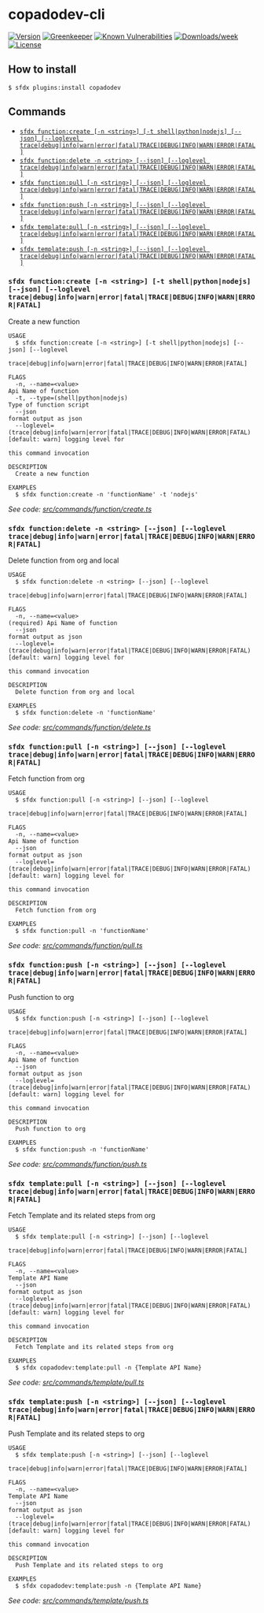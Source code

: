 # copadodev-cli

[![Version](https://img.shields.io/npm/v/copadodev-cli.svg)](https://www.npmjs.com/package/copadodev)
[![Greenkeeper](https://badges.greenkeeper.io/anmolgkv/copadodev-cli.svg)](https://greenkeeper.io/)
[![Known Vulnerabilities](https://snyk.io/test/github/anmolgkv/copadodev-cli/badge.svg)](https://snyk.io/test/github/anmolgkv/copadodev-cli)
[![Downloads/week](https://img.shields.io/npm/dw/copadodev.svg)](https://www.npmjs.com/package/copadodev)
[![License](https://img.shields.io/npm/l/copadodev.svg)](https://github.com/anmolgkv/copadodev/blob/master/package.json)

## How to install
```sh-session
$ sfdx plugins:install copadodev
```

## Commands
* [`sfdx function:create [-n <string>] [-t shell|python|nodejs] [--json] [--loglevel trace|debug|info|warn|error|fatal|TRACE|DEBUG|INFO|WARN|ERROR|FATAL]`](#sfdx-functioncreate--n-string--t-shellpythonnodejs---json---loglevel-tracedebuginfowarnerrorfataltracedebuginfowarnerrorfatal)
* [`sfdx function:delete -n <string> [--json] [--loglevel trace|debug|info|warn|error|fatal|TRACE|DEBUG|INFO|WARN|ERROR|FATAL]`](#sfdx-functiondelete--n-string---json---loglevel-tracedebuginfowarnerrorfataltracedebuginfowarnerrorfatal)
* [`sfdx function:pull [-n <string>] [--json] [--loglevel trace|debug|info|warn|error|fatal|TRACE|DEBUG|INFO|WARN|ERROR|FATAL]`](#sfdx-functionpull--n-string---json---loglevel-tracedebuginfowarnerrorfataltracedebuginfowarnerrorfatal)
* [`sfdx function:push [-n <string>] [--json] [--loglevel trace|debug|info|warn|error|fatal|TRACE|DEBUG|INFO|WARN|ERROR|FATAL]`](#sfdx-functionpush--n-string---json---loglevel-tracedebuginfowarnerrorfataltracedebuginfowarnerrorfatal)
* [`sfdx template:pull [-n <string>] [--json] [--loglevel trace|debug|info|warn|error|fatal|TRACE|DEBUG|INFO|WARN|ERROR|FATAL]`](#sfdx-templatepull--n-string---json---loglevel-tracedebuginfowarnerrorfataltracedebuginfowarnerrorfatal)
* [`sfdx template:push [-n <string>] [--json] [--loglevel trace|debug|info|warn|error|fatal|TRACE|DEBUG|INFO|WARN|ERROR|FATAL]`](#sfdx-templatepush--n-string---json---loglevel-tracedebuginfowarnerrorfataltracedebuginfowarnerrorfatal)

### `sfdx function:create [-n <string>] [-t shell|python|nodejs] [--json] [--loglevel trace|debug|info|warn|error|fatal|TRACE|DEBUG|INFO|WARN|ERROR|FATAL]`

Create a new function

```
USAGE
  $ sfdx function:create [-n <string>] [-t shell|python|nodejs] [--json] [--loglevel
    trace|debug|info|warn|error|fatal|TRACE|DEBUG|INFO|WARN|ERROR|FATAL]

FLAGS
  -n, --name=<value>                                                                Api Name of function
  -t, --type=(shell|python|nodejs)                                                  Type of function script
  --json                                                                            format output as json
  --loglevel=(trace|debug|info|warn|error|fatal|TRACE|DEBUG|INFO|WARN|ERROR|FATAL)  [default: warn] logging level for
                                                                                    this command invocation

DESCRIPTION
  Create a new function

EXAMPLES
  $ sfdx function:create -n 'functionName' -t 'nodejs'
```

_See code: [src/commands/function/create.ts](https://github.com/anmolgkv/copadodev-cli/blob/v0.0.1/src/commands/function/create.ts)_

### `sfdx function:delete -n <string> [--json] [--loglevel trace|debug|info|warn|error|fatal|TRACE|DEBUG|INFO|WARN|ERROR|FATAL]`

Delete function from org and local

```
USAGE
  $ sfdx function:delete -n <string> [--json] [--loglevel
    trace|debug|info|warn|error|fatal|TRACE|DEBUG|INFO|WARN|ERROR|FATAL]

FLAGS
  -n, --name=<value>                                                                (required) Api Name of function
  --json                                                                            format output as json
  --loglevel=(trace|debug|info|warn|error|fatal|TRACE|DEBUG|INFO|WARN|ERROR|FATAL)  [default: warn] logging level for
                                                                                    this command invocation

DESCRIPTION
  Delete function from org and local

EXAMPLES
  $ sfdx function:delete -n 'functionName'
```

_See code: [src/commands/function/delete.ts](https://github.com/anmolgkv/copadodev-cli/blob/v0.0.1/src/commands/function/delete.ts)_

### `sfdx function:pull [-n <string>] [--json] [--loglevel trace|debug|info|warn|error|fatal|TRACE|DEBUG|INFO|WARN|ERROR|FATAL]`

Fetch function from org

```
USAGE
  $ sfdx function:pull [-n <string>] [--json] [--loglevel
    trace|debug|info|warn|error|fatal|TRACE|DEBUG|INFO|WARN|ERROR|FATAL]

FLAGS
  -n, --name=<value>                                                                Api Name of function
  --json                                                                            format output as json
  --loglevel=(trace|debug|info|warn|error|fatal|TRACE|DEBUG|INFO|WARN|ERROR|FATAL)  [default: warn] logging level for
                                                                                    this command invocation

DESCRIPTION
  Fetch function from org

EXAMPLES
  $ sfdx function:pull -n 'functionName'
```

_See code: [src/commands/function/pull.ts](https://github.com/anmolgkv/copadodev-cli/blob/v0.0.1/src/commands/function/pull.ts)_

### `sfdx function:push [-n <string>] [--json] [--loglevel trace|debug|info|warn|error|fatal|TRACE|DEBUG|INFO|WARN|ERROR|FATAL]`

Push function to org

```
USAGE
  $ sfdx function:push [-n <string>] [--json] [--loglevel
    trace|debug|info|warn|error|fatal|TRACE|DEBUG|INFO|WARN|ERROR|FATAL]

FLAGS
  -n, --name=<value>                                                                Api Name of function
  --json                                                                            format output as json
  --loglevel=(trace|debug|info|warn|error|fatal|TRACE|DEBUG|INFO|WARN|ERROR|FATAL)  [default: warn] logging level for
                                                                                    this command invocation

DESCRIPTION
  Push function to org

EXAMPLES
  $ sfdx function:push -n 'functionName'
```

_See code: [src/commands/function/push.ts](https://github.com/anmolgkv/copadodev-cli/blob/v0.0.1/src/commands/function/push.ts)_

### `sfdx template:pull [-n <string>] [--json] [--loglevel trace|debug|info|warn|error|fatal|TRACE|DEBUG|INFO|WARN|ERROR|FATAL]`

Fetch Template and its related steps from org

```
USAGE
  $ sfdx template:pull [-n <string>] [--json] [--loglevel
    trace|debug|info|warn|error|fatal|TRACE|DEBUG|INFO|WARN|ERROR|FATAL]

FLAGS
  -n, --name=<value>                                                                Template API Name
  --json                                                                            format output as json
  --loglevel=(trace|debug|info|warn|error|fatal|TRACE|DEBUG|INFO|WARN|ERROR|FATAL)  [default: warn] logging level for
                                                                                    this command invocation

DESCRIPTION
  Fetch Template and its related steps from org

EXAMPLES
  $ sfdx copadodev:template:pull -n {Template API Name}
```

_See code: [src/commands/template/pull.ts](https://github.com/anmolgkv/copadodev-cli/blob/v0.0.1/src/commands/template/pull.ts)_

### `sfdx template:push [-n <string>] [--json] [--loglevel trace|debug|info|warn|error|fatal|TRACE|DEBUG|INFO|WARN|ERROR|FATAL]`

Push Template and its related steps to org

```
USAGE
  $ sfdx template:push [-n <string>] [--json] [--loglevel
    trace|debug|info|warn|error|fatal|TRACE|DEBUG|INFO|WARN|ERROR|FATAL]

FLAGS
  -n, --name=<value>                                                                Template API Name
  --json                                                                            format output as json
  --loglevel=(trace|debug|info|warn|error|fatal|TRACE|DEBUG|INFO|WARN|ERROR|FATAL)  [default: warn] logging level for
                                                                                    this command invocation

DESCRIPTION
  Push Template and its related steps to org

EXAMPLES
  $ sfdx copadodev:template:push -n {Template API Name}
```

_See code: [src/commands/template/push.ts](https://github.com/anmolgkv/copadodev-cli/blob/v0.0.1/src/commands/template/push.ts)_
